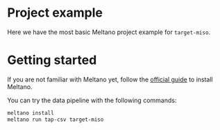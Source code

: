# Project example
Here we have the most basic Meltano project example for `target-miso`.

# Getting started
If you are not familiar with Meltano yet, follow the [official guide](https://docs.meltano.com/getting-started#install-meltano) to install Meltano.

You can try the data pipeline with the following commands:

```bash
meltano install
meltano run tap-csv target-miso
```
